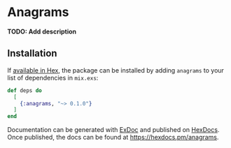 # Anagrams

**TODO: Add description**

## Installation

If [available in Hex](https://hex.pm/docs/publish), the package can be installed
by adding `anagrams` to your list of dependencies in `mix.exs`:

```elixir
def deps do
  [
    {:anagrams, "~> 0.1.0"}
  ]
end
```

Documentation can be generated with [ExDoc](https://github.com/elixir-lang/ex_doc)
and published on [HexDocs](https://hexdocs.pm). Once published, the docs can
be found at <https://hexdocs.pm/anagrams>.

